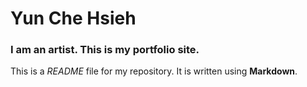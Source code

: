 
# Yun Che Hsieh

### I am an artist. This is my portfolio site.

This is a *README* file for my repository. It is written using **Markdown**.
